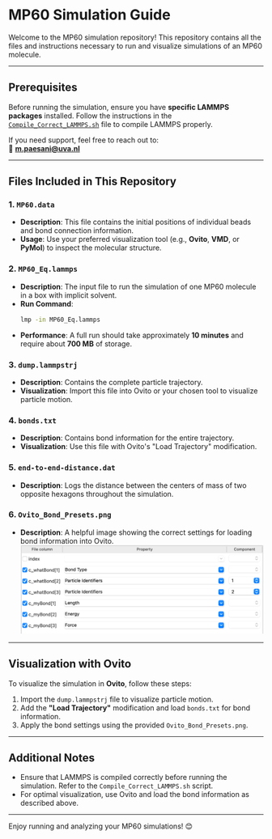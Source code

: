 
# MP60 Simulation Guide

Welcome to the MP60 simulation repository! This repository contains all the files and instructions necessary to run and visualize simulations of an MP60 molecule.

---

## Prerequisites

Before running the simulation, ensure you have **specific LAMMPS packages** installed. Follow the instructions in the [`Compile_Correct_LAMMPS.sh`](./Compile_Correct_LAMMPS.sh) file to compile LAMMPS properly. 

If you need support, feel free to reach out to:  
📧 **m.paesani@uva.nl**

---

## Files Included in This Repository

### 1. `MP60.data`
- **Description**: This file contains the initial positions of individual beads and bond connection information.  
- **Usage**: Use your preferred visualization tool (e.g., **Ovito**, **VMD**, or **PyMol**) to inspect the molecular structure.

### 2. `MP60_Eq.lammps`
- **Description**: The input file to run the simulation of one MP60 molecule in a box with implicit solvent.  
- **Run Command**:
  ```bash
  lmp -in MP60_Eq.lammps
  ```
- **Performance**: A full run should take approximately **10 minutes** and require about **700 MB** of storage.

### 3. `dump.lammpstrj`
- **Description**: Contains the complete particle trajectory.  
- **Visualization**: Import this file into Ovito or your chosen tool to visualize particle motion.

### 4. `bonds.txt`
- **Description**: Contains bond information for the entire trajectory.  
- **Visualization**: Use this file with Ovito's "Load Trajectory" modification.

### 5. `end-to-end-distance.dat`
- **Description**: Logs the distance between the centers of mass of two opposite hexagons throughout the simulation.

### 6. `Ovito_Bond_Presets.png`
- **Description**: A helpful image showing the correct settings for loading bond information into Ovito.  
  ![Ovito Bond Presets](./Ovito_Bond_Presets.png)

---

## Visualization with Ovito

To visualize the simulation in **Ovito**, follow these steps:

1. Import the `dump.lammpstrj` file to visualize particle motion.
2. Add the **"Load Trajectory"** modification and load `bonds.txt` for bond information.
3. Apply the bond settings using the provided `Ovito_Bond_Presets.png`.

---

## Additional Notes
- Ensure that LAMMPS is compiled correctly before running the simulation. Refer to the `Compile_Correct_LAMMPS.sh` script.
- For optimal visualization, use Ovito and load the bond information as described above.

---

Enjoy running and analyzing your MP60 simulations! 😊
